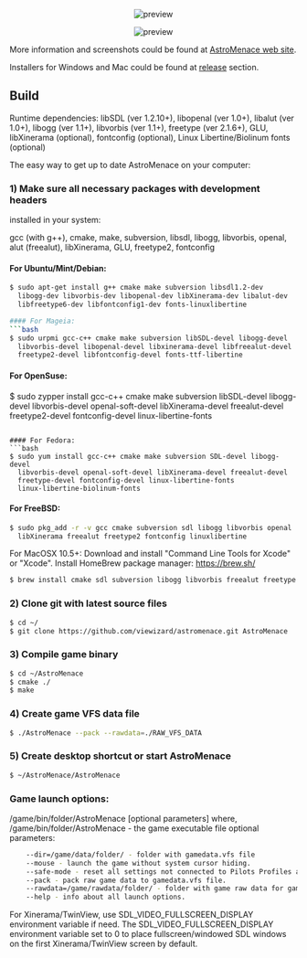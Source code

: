 <p align="center">
  <img src="https://raw.githubusercontent.com/viewizard/astromenace/master/preview1.jpg" alt="preview"/>
</p>

<p align="center">
  <img src="https://raw.githubusercontent.com/viewizard/astromenace/master/preview2.png" alt="preview"/>
</p>

More information and screenshots could be found at [AstroMenace web site](http://www.viewizard.com/).

Installers for Windows and Mac could be found at [release](https://github.com/viewizard/astromenace/releases) section.

## Build

Runtime dependencies:
libSDL (ver 1.2.10+), libopenal (ver 1.0+), libalut (ver 1.0+), libogg (ver 1.1+), 
libvorbis (ver 1.1+), freetype (ver 2.1.6+), GLU, libXinerama (optional), 
fontconfig (optional), Linux Libertine/Biolinum fonts (optional)


The easy way to get up to date AstroMenace on your computer:

### 1) Make sure all necessary packages with development headers
   installed in your system: 

   gcc (with g++), cmake, make, subversion, libsdl, libogg, libvorbis, openal, 
   alut (freealut), libXinerama, GLU, freetype2, fontconfig

#### For Ubuntu/Mint/Debian:
```bash
$ sudo apt-get install g++ cmake make subversion libsdl1.2-dev
  libogg-dev libvorbis-dev libopenal-dev libXinerama-dev libalut-dev
  libfreetype6-dev libfontconfig1-dev fonts-linuxlibertine

#### For Mageia:
```bash
$ sudo urpmi gcc-c++ cmake make subversion libSDL-devel libogg-devel
  libvorbis-devel libopenal-devel libxinerama-devel libfreealut-devel
  freetype2-devel libfontconfig-devel fonts-ttf-libertine
```

#### For OpenSuse:
$ sudo zypper install gcc-c++ cmake make subversion libSDL-devel
  libogg-devel libvorbis-devel openal-soft-devel libXinerama-devel
  freealut-devel freetype2-devel fontconfig-devel linux-libertine-fonts
```

#### For Fedora:
```bash
$ sudo yum install gcc-c++ cmake make subversion SDL-devel libogg-devel
  libvorbis-devel openal-soft-devel libXinerama-devel freealut-devel 
  freetype-devel fontconfig-devel linux-libertine-fonts
  linux-libertine-biolinum-fonts
```

#### For FreeBSD:
```bash
$ sudo pkg_add -r -v gcc cmake subversion sdl libogg libvorbis openal
  libXinerama freealut freetype2 fontconfig linuxlibertine
```

For MacOSX 10.5+:
  Download and install "Command Line Tools for Xcode" or "Xcode".
  Install HomeBrew package manager: https://brew.sh/
```bash
$ brew install cmake sdl subversion libogg libvorbis freealut freetype
```

### 2) Clone git with latest source files
```bash
$ cd ~/
$ git clone https://github.com/viewizard/astromenace.git AstroMenace
```

### 3) Compile game binary
```bash
$ cd ~/AstroMenace
$ cmake ./
$ make
```

### 4) Create game VFS data file
```bash
$ ./AstroMenace --pack --rawdata=./RAW_VFS_DATA
```

### 5) Create desktop shortcut or start AstroMenace
```bash
$ ~/AstroMenace/AstroMenace
```


### Game launch options:
   /game/bin/folder/AstroMenace [optional parameters]
   where,
   /game/bin/folder/AstroMenace - the game executable file
   optional parameters:
```bash
    --dir=/game/data/folder/ - folder with gamedata.vfs file
    --mouse - launch the game without system cursor hiding.
    --safe-mode - reset all settings not connected to Pilots Profiles at the game start.
    --pack - pack raw game data to gamedata.vfs file.
    --rawdata=/game/rawdata/folder/ - folder with game raw data for gamedata.vfs.
    --help - info about all launch options.
```

For Xinerama/TwinView, use SDL_VIDEO_FULLSCREEN_DISPLAY environment variable if need. 
The SDL_VIDEO_FULLSCREEN_DISPLAY environment variable set to 0 to place 
fullscreen/windowed SDL windows on the first Xinerama/TwinView screen by default.
